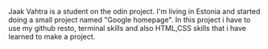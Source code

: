 Jaak Vahtra is a student on the odin project.
I'm living in Estonia and started doing a small project named "Google homepage".
In this project i have to use my github resto, terminal skills and also HTML,CSS skills that i have learned to make a project.